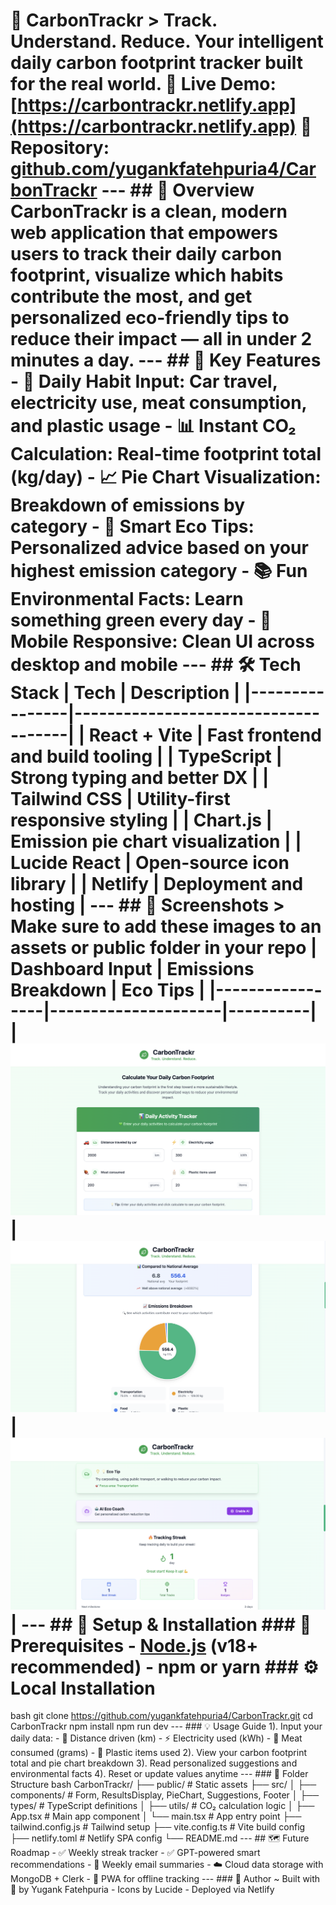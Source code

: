 # 🌱 CarbonTrackr > **Track. Understand. Reduce.** Your intelligent daily carbon footprint tracker built for the real world. 🔗 **Live Demo:** [https://carbontrackr.netlify.app](https://carbontrackr.netlify.app) 📂 **Repository:** [github.com/yugankfatehpuria4/CarbonTrackr](https://github.com/yugankfatehpuria4/CarbonTrackr) --- ## 🎯 Overview **CarbonTrackr** is a clean, modern web application that empowers users to **track their daily carbon footprint**, visualize which habits contribute the most, and get **personalized eco-friendly tips** to reduce their impact — all in under 2 minutes a day. --- ## 🌟 Key Features - 🧾 **Daily Habit Input**: Car travel, electricity use, meat consumption, and plastic usage - 📊 **Instant CO₂ Calculation**: Real-time footprint total (kg/day) - 📈 **Pie Chart Visualization**: Breakdown of emissions by category - 🎯 **Smart Eco Tips**: Personalized advice based on your highest emission category - 📚 **Fun Environmental Facts**: Learn something green every day - 📱 **Mobile Responsive**: Clean UI across desktop and mobile --- ## 🛠️ Tech Stack | Tech | Description | |----------------|-------------------------------------| | React + Vite | Fast frontend and build tooling | | TypeScript | Strong typing and better DX | | Tailwind CSS | Utility-first responsive styling | | Chart.js | Emission pie chart visualization | | Lucide React | Open-source icon library | | Netlify | Deployment and hosting | --- ## 📸 Screenshots > Make sure to add these images to an assets or public folder in your repo | Dashboard Input | Emissions Breakdown | Eco Tips | |-----------------|---------------------|----------| | ![](public/dashboard.png) | ![](public/result.png) | ![](public/tips.png) | --- ## 🚀 Setup & Installation ### 🔧 Prerequisites - [Node.js](https://nodejs.org/) (v18+ recommended) - npm or yarn ### ⚙️ Local Installation
bash
git clone https://github.com/yugankfatehpuria4/CarbonTrackr.git
cd CarbonTrackr
npm install
npm run dev
--- ### 💡 Usage Guide 1). Input your daily data: - 🚗 Distance driven (km) - ⚡ Electricity used (kWh) - 🍖 Meat consumed (grams) - 🧴 Plastic items used 2). View your carbon footprint total and pie chart breakdown 3). Read personalized suggestions and environmental facts 4). Reset or update values anytime --- ### 📁 Folder Structure
bash
CarbonTrackr/
├── public/              # Static assets
├── src/
│   ├── components/      # Form, ResultsDisplay, PieChart, Suggestions, Footer
│   ├── types/           # TypeScript definitions
│   ├── utils/           # CO₂ calculation logic
│   ├── App.tsx          # Main app component
│   └── main.tsx         # App entry point
├── tailwind.config.js   # Tailwind setup
├── vite.config.ts       # Vite build config
├── netlify.toml         # Netlify SPA config
└── README.md
--- ## 🗺️ Future Roadmap - ✅ Weekly streak tracker - ✅ GPT-powered smart recommendations - 📨 Weekly email summaries - ☁️ Cloud data storage with MongoDB + Clerk - 📲 PWA for offline tracking --- ### 🤝 Author ~ Built with 💚 by Yugank Fatehpuria - Icons by Lucide - Deployed via Netlify

